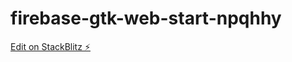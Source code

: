 # firebase-gtk-web-start-npqhhy

[Edit on StackBlitz ⚡️](https://stackblitz.com/edit/firebase-gtk-web-start-npqhhy)